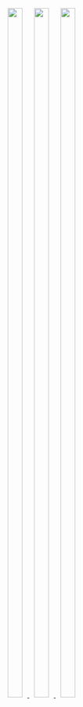 <div align="center">
  <a href="https://git.io/streak-stats">
     <img src="https://github-readme-streak-stats.herokuapp.com/?user=th3-cr34t0r&theme=gotham&hide_border=false" style="width: 60%; max-width: 50px; height: auto;" />
  </a>
  <a href="https://github.com/anuraghazra/github-readme-stats">
    <img src="https://github-readme-stats.vercel.app/api?username=th3-cr34t0r&theme=gotham&show_icons=true&hide_border=false&count_private=true" style="width: 60%; max-width: 50px; height: auto;" />
  </a>
  <a href="https://github.com/anuraghazra/github-readme-stats">
    <img src="https://github-readme-stats.vercel.app/api/top-langs/?username=th3-cr34t0r&theme=gotham&show_icons=true&hide_border=false&layout=compact" style="width: 60%; max-width: 50px; height: auto;" />
  </a>
</div>
